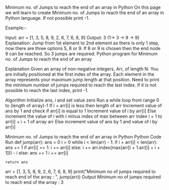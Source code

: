 Minimum no. of Jumps to reach the end of an array in Python
On this page we will learn to create Minimum no. of Jumps to reach the end of an array in Python language. If not possible print -1.

Example:-

Input: arr = [1, 3, 5, 8, 9, 2, 6, 7, 6, 8, 9]
Output: 3 (1-> 3 -> 9 -> 9)
Explanation: Jump from 1st element to 2nd element as there is only 1 step, now there are three options 5, 8 or 9. If 8 or 9 is chosen then the end node 9 can be reached. So 3 jumps are required.
Python program for Minimum no. of Jumps to reach the end of an array

Explanation
Given an array of non-negative integers, Arr, of length N. You are initially positioned at the first index of the array. Each element in the array represents your maximum jump length at that position. Need to print the minimum number of jumps required to reach the last index. If it is not possible to reach the last index, print -1.

Algorithm
Initialize ans, i and set value zero
Run a while loop from range 0 to (length of array)-1
If i + arr[i] is less then length of arr
Increment value of ans by 1 and check if arr[i] is equal to 1
Increment value of i by arr[i]
Else increment the value of i with i minus index of max between arr index i + 1 to arr[i] + i + 1 of array arr
Else increment value of ans by 1 and value of i by arr[i]

Minimum no. of Jumps to reach the end of an array in Python
Python Code
Run
def jump(arr):
    ans = 0
    i = 0
    while i < len(arr) - 1:
        if i + arr[i] < len(arr):
            ans += 1
            if arr[i] == 1:
                i += arr[i]
            else:
                i += arr.index(max(arr[i + 1:arr[i] + i + 1])) - i
        else:
            ans += 1
            i += arr[i]

    return ans


arr = [1, 3, 5, 8, 9, 2, 6, 7, 6, 8, 9]
print("Minimum no of jumps required to reach end of the array : ", jump(arr))
Output
Minimum no of jumps required to reach end of the array : 3
